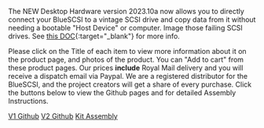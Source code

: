 The NEW Desktop Hardware version 2023.10a now allows you to directly connect your BlueSCSI to a vintage SCSI drive and copy data from it without needing a bootable "Host Device" or computer. Image those failing SCSI drives. See [this DOC](https://bluescsi.com/docs/Initiator-Mode){:target="_blank"} for more info.

Please click on the Title of each item to view more information about it on the product page, and photos of the product. You can "Add to cart" from these product pages. Our prices <b>include</b> Royal Mail delivery and you will receive a dispatch email via Paypal. We are a registered distributor for the BlueSCSI, and the project creators will get a share of every purchase. Click the buttons below to view the Github pages and for detailed Assembly Instructions.
<p class="lead text-center">
    <a href="https://github.com/erichelgeson/BlueSCSI" target="_blank" class="btn btn-lg btn-primary">V1 Github</a>&nbsp;<a href="https://github.com/BlueSCSI" target="_blank" class="btn btn-lg btn-primary">V2 Github</a>&nbsp;<a href="https://bluescsi.com/docs/Kit-Assembly-Instructions" target="_blank" class="btn btn-lg btn-primary">Kit Assembly</a>
</p>